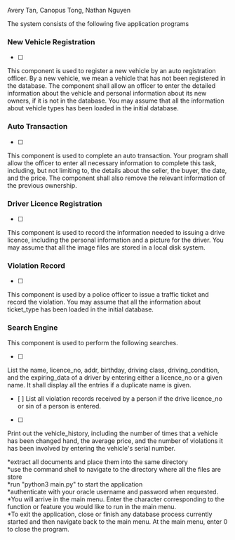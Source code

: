 Avery Tan, Canopus Tong, Nathan Nguyen

The system consists of the following five application programs

### New Vehicle Registration

- [ ] 
This component is used to register a new vehicle by an auto registration officer. By a new vehicle, we mean a vehicle that has not been registered in the database. The component shall allow an officer to enter the detailed information about the vehicle and personal information about its new owners, if it is not in the database. You may assume that all the information about vehicle types has been loaded in the initial database.

### Auto Transaction

- [ ] 
This component is used to complete an auto transaction. Your program shall allow the officer to enter all necessary information to complete this task, including, but not limiting to, the details about the seller, the buyer, the date, and the price. The component shall also remove the relevant information of the previous ownership.

### Driver Licence Registration

- [ ] 
This component is used to record the information needed to issuing a drive licence, including the personal information and a picture for the driver. You may assume that all the image files are stored in a local disk system.

### Violation Record

- [ ] 
This component is used by a police officer to issue a traffic ticket and record the violation. You may assume that all the information about ticket_type has been loaded in the initial database.

### Search Engine

This component is used to perform the following searches.

- [ ] 
List the name, licence_no, addr, birthday, driving class, driving_condition, and the expiring_data of a driver by entering either a licence_no or a given name. It shall display all the entries if a duplicate name is given.
- [ ] 
List all violation records received by a person if  the drive licence_no or sin of a person  is entered.
- [ ] 
Print out the vehicle_history, including the number of times that a vehicle has been changed hand, the average price, and the number of violations it has been involved by entering the vehicle's serial number.

*extract all documents and place them into the same directory<br />
*use the command shell to navigate to the directory where all the files are store<br />
*run "python3 main.py" to start the application<br />
*authenticate with your oracle username and password when requested. <br />
*You will arrive in the main menu. Enter the character corresponding to the function or feature you would like to run in the main menu.<br />
*To exit the application, close or finish any database process currently started and then navigate back to the main menu. At the main menu, enter 0 to close the program.<br />
